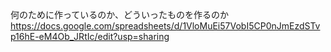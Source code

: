 何のために作っているのか、どういったものを作るのか
https://docs.google.com/spreadsheets/d/1VloMuEi57VobI5CP0nJmEzdSTvp16hE-eM4Ob_JRtIc/edit?usp=sharing

